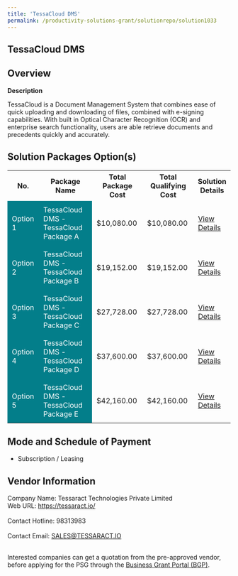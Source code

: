```yaml
---
title: 'TessaCloud DMS'
permalink: /productivity-solutions-grant/solutionrepo/solution1033
---
```


## TessaCloud DMS

## Overview

**Description**

TessaCloud is a Document Management System that combines ease of quick uploading and downloading of files, combined with e-signing capabilities. With built in Optical Character Recognition (OCR) and enterprise search functionality, users are able retrieve documents and precedents quickly and accurately.

## Solution Packages Option(s)

<table>
<tr>
<th><b>No.</b></th>
<th><b>Package Name</b></th>
<th><b>Total Package Cost</b></th>
<th><b>Total Qualifying Cost</b></th>
<th><b>Solution Details</b></th>
</tr>
<tr>
<td style='padding: 10px; background-color: #037E8A; color: #FFFFFF;'>Option 1</td>
<td style='padding: 10px; background-color: #037E8A; color: #FFFFFF;'>TessaCloud DMS - TessaCloud Package A</td>
<td style='padding: 10px;'>$10,080.00</td>
<td style='padding: 10px;'>$10,080.00</td>
<td style='padding: 10px;'><a href='/images/psg/Desensitised_Tessaract_Annex_3_CR_wef_30_Jun_2022_Part_1.pdf' target='_blank'>View Details</a></td>
</tr>
<tr>
<td style='padding: 10px; background-color: #037E8A; color: #FFFFFF;'>Option 2</td>
<td style='padding: 10px; background-color: #037E8A; color: #FFFFFF;'>TessaCloud DMS - TessaCloud Package B</td>
<td style='padding: 10px;'>$19,152.00</td>
<td style='padding: 10px;'>$19,152.00</td>
<td style='padding: 10px;'><a href='/images/psg/Desensitised_Tessaract_Annex_3_CR_wef_30_Jun_2022_Part_2.pdf' target='_blank'>View Details</a></td>
</tr>
<tr>
<td style='padding: 10px; background-color: #037E8A; color: #FFFFFF;'>Option 3</td>
<td style='padding: 10px; background-color: #037E8A; color: #FFFFFF;'>TessaCloud DMS - TessaCloud Package C</td>
<td style='padding: 10px;'>$27,728.00</td>
<td style='padding: 10px;'>$27,728.00</td>
<td style='padding: 10px;'><a href='/images/psg/Desensitised_Tessaract_Annex_3_CR_wef_30_Jun_2022_Part_3.pdf' target='_blank'>View Details</a></td>
</tr>
<tr>
<td style='padding: 10px; background-color: #037E8A; color: #FFFFFF;'>Option 4</td>
<td style='padding: 10px; background-color: #037E8A; color: #FFFFFF;'>TessaCloud DMS - TessaCloud Package D</td>
<td style='padding: 10px;'>$37,600.00</td>
<td style='padding: 10px;'>$37,600.00</td>
<td style='padding: 10px;'><a href='/images/psg/Desensitised_Tessaract_Annex_3_CR_wef_30_Jun_2022_Part_4.pdf' target='_blank'>View Details</a></td>
</tr>
<tr>
<td style='padding: 10px; background-color: #037E8A; color: #FFFFFF;'>Option 5</td>
<td style='padding: 10px; background-color: #037E8A; color: #FFFFFF;'>TessaCloud DMS - TessaCloud Package E</td>
<td style='padding: 10px;'>$42,160.00</td>
<td style='padding: 10px;'>$42,160.00</td>
<td style='padding: 10px;'><a href='/images/psg/Desensitised_Tessaract_Annex_3_CR_wef_30_Jun_2022_Part_5.pdf' target='_blank'>View Details</a></td>
</tr>
</table>

## Mode and Schedule of Payment

 - Subscription / Leasing

## Vendor Information

 Company Name: Tessaract Technologies Private Limited<br>Web URL: https://tessaract.io/ <br><br>Contact Hotline: 98313983 <br><br>Contact Email: SALES@TESSARACT.IO <br><br>

Interested companies can get a quotation from the pre-approved vendor, before applying for the PSG through the <a href='https://www.businessgrants.gov.sg/' target='_blank' rel='noopener'>Business Grant Portal (BGP)</a>.

<script src="/jquery/resize-tables.js"></script>
